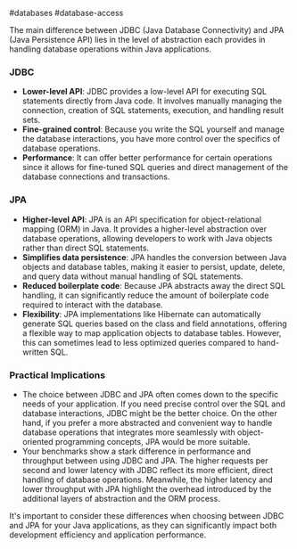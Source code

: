 
#databases
#database-access


The main difference between JDBC (Java Database Connectivity) and JPA (Java Persistence API) lies in the level of abstraction each provides in handling database operations within Java applications.

### JDBC

- **Lower-level API**: JDBC provides a low-level API for executing SQL statements directly from Java code. It involves manually managing the connection, creation of SQL statements, execution, and handling result sets.
- **Fine-grained control**: Because you write the SQL yourself and manage the database interactions, you have more control over the specifics of database operations.
- **Performance**: It can offer better performance for certain operations since it allows for fine-tuned SQL queries and direct management of the database connections and transactions.

### JPA

- **Higher-level API**: JPA is an API specification for object-relational mapping (ORM) in Java. It provides a higher-level abstraction over database operations, allowing developers to work with Java objects rather than direct SQL statements.
- **Simplifies data persistence**: JPA handles the conversion between Java objects and database tables, making it easier to persist, update, delete, and query data without manual handling of SQL statements.
- **Reduced boilerplate code**: Because JPA abstracts away the direct SQL handling, it can significantly reduce the amount of boilerplate code required to interact with the database.
- **Flexibility**: JPA implementations like Hibernate can automatically generate SQL queries based on the class and field annotations, offering a flexible way to map application objects to database tables. However, this can sometimes lead to less optimized queries compared to hand-written SQL.

### Practical Implications

- The choice between JDBC and JPA often comes down to the specific needs of your application. If you need precise control over the SQL and database interactions, JDBC might be the better choice. On the other hand, if you prefer a more abstracted and convenient way to handle database operations that integrates more seamlessly with object-oriented programming concepts, JPA would be more suitable.
- Your benchmarks show a stark difference in performance and throughput between using JDBC and JPA. The higher requests per second and lower latency with JDBC reflect its more efficient, direct handling of database operations. Meanwhile, the higher latency and lower throughput with JPA highlight the overhead introduced by the additional layers of abstraction and the ORM process.

It's important to consider these differences when choosing between JDBC and JPA for your Java applications, as they can significantly impact both development efficiency and application performance.